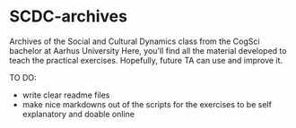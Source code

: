 # SCDC-archives
Archives of the Social and Cultural Dynamics class from the CogSci bachelor at Aarhus University
Here, you'll find all the material developed to teach the practical exercises. Hopefully, future TA can use and improve it.

TO DO:  
- write clear readme files
- make nice markdowns out of the scripts for the exercises to be self explanatory and doable online
